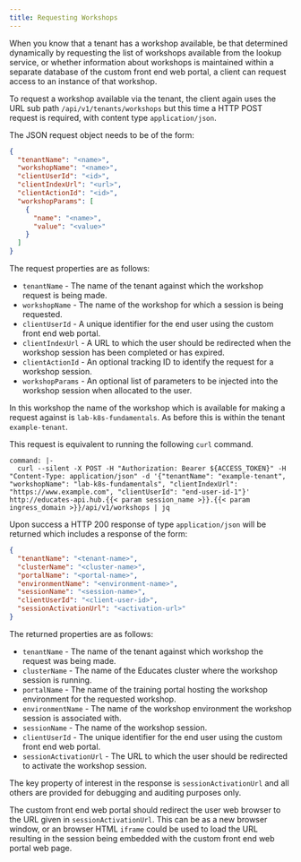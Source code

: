 ```yaml
---
title: Requesting Workshops
---
```


When you know that a tenant has a workshop available, be that determined
dynamically by requesting the list of workshops available from the lookup
service, or whether information about workshops is maintained within a separate
database of the custom front end web portal, a client can request access to an
instance of that workshop.

To request a workshop available via the tenant, the client again uses the URL
sub path `/api/v1/tenants/workshops` but this time a HTTP POST request is
required, with content type `application/json`.

The JSON request object needs to be of the form:

```json
{
  "tenantName": "<name>",
  "workshopName": "<name>",
  "clientUserId": "<id>",
  "clientIndexUrl": "<url>",
  "clientActionId": "<id>",
  "workshopParams": [
    {
      "name": "<name>",
      "value": "<value>"
    }
  ]
}
```

The request properties are as follows:

* `tenantName` - The name of the tenant against which the workshop request is
  being made.
* `workshopName` - The name of the workshop for which a session is being
  requested.
* `clientUserId` - A unique identifier for the end user using the custom front
  end web portal.
* `clientIndexUrl` - A URL to which the user should be redirected when the
  workshop session has been completed or has expired.
* `clientActionId` - An optional tracking ID to identify the request for a
  workshop session.
* `workshopParams` - An optional list of parameters to be injected into the
  workshop session when allocated to the user.

In this workshop the name of the workshop which is available for making a
request against is `lab-k8s-fundamentals`. As before this is within the tenant
`example-tenant`.

This request is equivalent to running the following `curl` command.

```terminal:execute
command: |-
  curl --silent -X POST -H "Authorization: Bearer ${ACCESS_TOKEN}" -H "Content-Type: application/json" -d '{"tenantName": "example-tenant", "workshopName": "lab-k8s-fundamentals", "clientIndexUrl": "https://www.example.com", "clientUserId": "end-user-id-1"}' http://educates-api.hub.{{< param session_name >}}.{{< param ingress_domain >}}/api/v1/workshops | jq
```

Upon success a HTTP 200 response of type `application/json` will be returned
which includes a response of the form:

```json
{
  "tenantName": "<tenant-name>",
  "clusterName": "<cluster-name>",
  "portalName": "<portal-name>",
  "environmentName": "<environment-name>",
  "sessionName": "<session-name>",
  "clientUserId": "<client-user-id>",
  "sessionActivationUrl": "<activation-url>"
}
```

The returned properties are as follows:

* `tenantName` - The name of the tenant against which workshop the request was
  being made.
* `clusterName` - The name of the Educates cluster where the workshop session
  is running.
* `portalName` - The name of the training portal hosting the workshop
  environment for the requested workshop.
* `environmentName` - The name of the workshop environment the workshop
  session is associated with.
* `sessionName` - The name of the workshop session.
* `clientUserId` - The unique identifier for the end user using the custom front
  end web portal.
* `sessionActivationUrl` - The URL to which the user should be redirected to
  activate the workshop session.

The key property of interest in the response is `sessionActivationUrl` and all
others are provided for debugging and auditing purposes only.

The custom front end web portal should redirect the user web browser to the URL
given in `sessionActivationUrl`. This can be as a new browser window, or an
browser HTML `iframe` could be used to load the URL resulting in the session
being embedded with the custom front end web portal web page.
